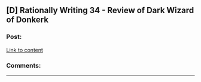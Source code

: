 ## [D] Rationally Writing 34 - Review of Dark Wizard of Donkerk

### Post:

[Link to content]()

### Comments:

---

